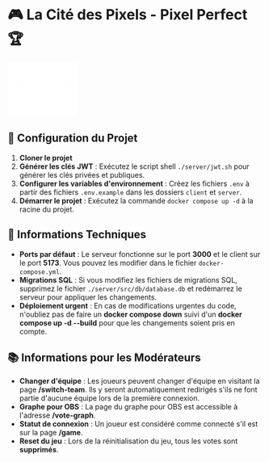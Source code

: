 # 🎮 La Cité des Pixels - Pixel Perfect 🏆

![Cité des Pixels](https://github.com/DeZoST/pixel-perfect/blob/main/client/public/images/logo-cite.png)

## 🌟 Configuration du Projet

1. **Cloner le projet**
2. **Générer les clés JWT** :
   Exécutez le script shell `./server/jwt.sh` pour générer les clés privées et publiques.
3. **Configurer les variables d'environnement** :
   Créez les fichiers `.env` à partir des fichiers `.env.example` dans les dossiers `client` et `server`.
4. **Démarrer le projet** :
   Exécutez la commande `docker compose up -d` à la racine du projet.

## 🚀 Informations Techniques

-   **Ports par défaut** :
    Le serveur fonctionne sur le port **3000** et le client sur le port **5173**. Vous pouvez les modifier dans le fichier `docker-compose.yml`.
-   **Migrations SQL** :
    Si vous modifiez les fichiers de migrations SQL, supprimez le fichier `./server/src/db/database.db` et redémarrez le serveur pour appliquer les changements.
-   **Déploiement urgent** :
    En cas de modifications urgentes du code, n'oubliez pas de faire un **docker compose down** suivi d'un **docker compose up -d --build** pour que les changements soient pris en compte.

## 📚 Informations pour les Modérateurs

-   **Changer d'équipe** :
    Les joueurs peuvent changer d'équipe en visitant la page **/switch-team**. Ils y seront automatiquement redirigés s'ils ne font partie d'aucune équipe lors de la première connexion.
-   **Graphe pour OBS** :
    La page du graphe pour OBS est accessible à l'adresse **/vote-graph**.
-   **Statut de connexion** :
    Un joueur est considéré comme connecté s'il est sur la page **/game**.
-   **Reset du jeu** :
    Lors de la réinitialisation du jeu, tous les votes sont **supprimés**.
